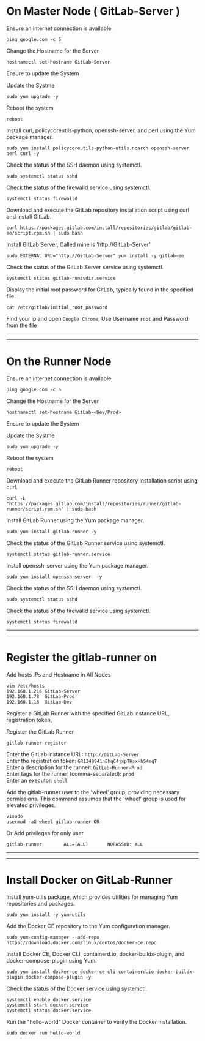 # On Master Node ( GitLab-Server )

Ensure an internet connection is available.

```
ping google.com -c 5
```

Change the Hostname for the Server
```
hostnamectl set-hostname GitLab-Server
```

Ensure to update the System

Update the Systme
```
sudo yum upgrade -y
```

Reboot the system
```
reboot
```

Install curl, policycoreutils-python, openssh-server, and perl using the Yum package manager.
```
sudo yum install policycoreutils-python-utils.noarch openssh-server perl curl -y
```

Check the status of the SSH daemon using systemctl.
```
sudo systemctl status sshd
```

Check the status of the firewalld service using systemctl.
```
systemctl status firewalld
```

Download and execute the GitLab repository installation script using curl and install GitLab.
```
curl https://packages.gitlab.com/install/repositories/gitlab/gitlab-ee/script.rpm.sh | sudo bash
```

Install GitLab  Server, Called mine is 'http://GitLab-Server'
```
sudo EXTERNAL_URL="http://GitLab-Server" yum install -y gitlab-ee
```

Check the status of the GitLab Server service using systemctl.
```
systemctl status gitlab-runsvdir.service
```

Display the initial root password for GitLab, typically found in the specified file.
```
cat /etc/gitlab/initial_root_password
```

Find your ip and open `Google Chrome`, Use Username `root` and Password from the file 

___
___


# On the Runner Node 

Ensure an internet connection is available.

```
ping google.com -c 5
```

Change the Hostname for the Server
```
hostnamectl set-hostname GitLab-<Dev/Prod>
```

Ensure to update the System

Update the Systme
```
sudo yum upgrade -y
```

Reboot the system
```
reboot
```

Download and execute the GitLab Runner repository installation script using curl.
```
curl -L "https://packages.gitlab.com/install/repositories/runner/gitlab-runner/script.rpm.sh" | sudo bash
```

Install GitLab Runner using the Yum package manager.
```
sudo yum install gitlab-runner -y
```

Check the status of the GitLab Runner service using systemctl.
```
systemctl status gitlab-runner.service
```

Install openssh-server using the Yum package manager.
```
sudo yum install openssh-server  -y
```

Check the status of the SSH daemon using systemctl.
```
sudo systemctl status sshd
```

Check the status of the firewalld service using systemctl.
```
systemctl status firewalld
```
___
___


# Register the gitlab-runner on 

Add hosts IPs and Hostname in All Nodes
```
vim /etc/hosts
192.168.1.216 GitLab-Server
192.168.1.78  GitLab-Prod
192.168.1.16  GitLab-Dev
```

Register a GitLab Runner with the specified GitLab instance URL, registration token,

Register the GitLab Runner
```
gitlab-runner register
```
Enter the GitLab instance URL: `http://GitLab-Server`  
Enter the registration token:  `GR1348941nEhqC4jxpTHsxHhS4mqT`  
Enter a description for the runner: `GitLab-Runner-Prod`  
Enter tags for the runner (comma-separated): `prod`  
Enter an executor:  `shell`  



Add the gitlab-runner user to the 'wheel' group, providing necessary permissions.
This command assumes that the 'wheel' group is used for elevated privileges.


```
visudo
usermod -aG wheel gitlab-runner OR 
```
Or Add privileges for only user
```
gitlab-runner        ALL=(ALL)       NOPASSWD: ALL
```
___
___

# Install Docker on GitLab-Runner

Install yum-utils package, which provides utilities for managing Yum repositories and packages.
```
sudo yum install -y yum-utils
```

Add the Docker CE repository to the Yum configuration manager.
```
sudo yum-config-manager --add-repo https://download.docker.com/linux/centos/docker-ce.repo
```

Install Docker CE, Docker CLI, containerd.io, docker-buildx-plugin, and docker-compose-plugin using Yum.
```
sudo yum install docker-ce docker-ce-cli containerd.io docker-buildx-plugin docker-compose-plugin -y
```

Check the status of the Docker service using systemctl.
```
systemctl enable docker.service
systemctl start docker.service
systemctl status docker.service
```

Run the "hello-world" Docker container to verify the Docker installation.
```
sudo docker run hello-world
```
